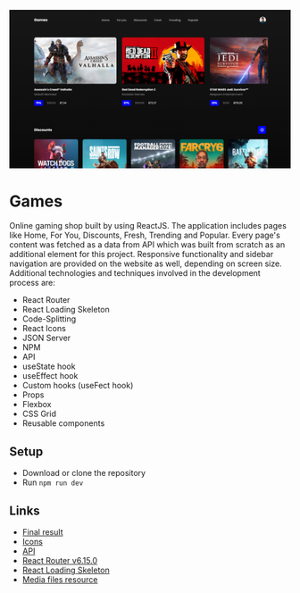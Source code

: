![Alt games](https://raw.githubusercontent.com/artyom285/portfolio/master/assets/portfolio/web-store.png)

# Games

Online gaming shop built by using ReactJS. The application includes pages like Home, For You, Discounts, Fresh, Trending and Popular. Every page's content was fetched as a data from API which was built from scratch as an additional element for this project. Responsive functionality and sidebar navigation are provided on the website as well, depending on screen size. Additional technologies and techniques involved in the development process are:

* React Router
* React Loading Skeleton
* Code-Splitting
* React Icons
* JSON Server
* NPM
* API
* useState hook
* useEffect hook
* Custom hooks (useFect hook)
* Props
* Flexbox
* CSS Grid
* Reusable components

## Setup

* Download or clone the repository
* Run ```npm run dev```

## Links

* [Final result](https://games285.netlify.app/)
* [Icons](https://react-icons.github.io/react-icons/)
* [API](https://games-api-m8ak.onrender.com/games)
* [React Router v6.15.0](https://reactrouter.com/en/main)
* [React Loading Skeleton](https://www.npmjs.com/package/react-loading-skeleton)
* [Media files resource](https://store.epicgames.com/en-US/)